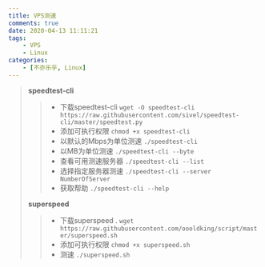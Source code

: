 ```yaml
---
title: VPS测速
comments: true
date: 2020-04-13 11:11:21
tags:
    - VPS
    - Linux
categories:
    - [不亦乐乎, Linux]
---
```

>  __speedtest-cli__
>> + 下载speedtest-cli
>> `wget -O speedtest-cli https://raw.githubusercontent.com/sivel/speedtest-cli/master/speedtest.py`
>> + 添加可执行权限
>> `chmod +x speedtest-cli`
>> + 以默认的Mbps为单位测速
>> `./speedtest-cli`
>> + 以MB为单位测速
>> `./speedtest-cli --byte`
>> + 查看可用测速服务器
>> `./speedtest-cli --list`
>> + 选择指定服务器测速
>> `./speedtest-cli --server NumberOfServer`
>> + 获取帮助
>> `./speedtest-cli --help`
>
>  __superspeed__
>> + 下载superspeed
>. `wget https://raw.githubusercontent.com/oooldking/script/master/superspeed.sh`
>> + 添加可执行权限
>> `chmod +x superspeed.sh`
>> + 测速
>> `./superspeed.sh`